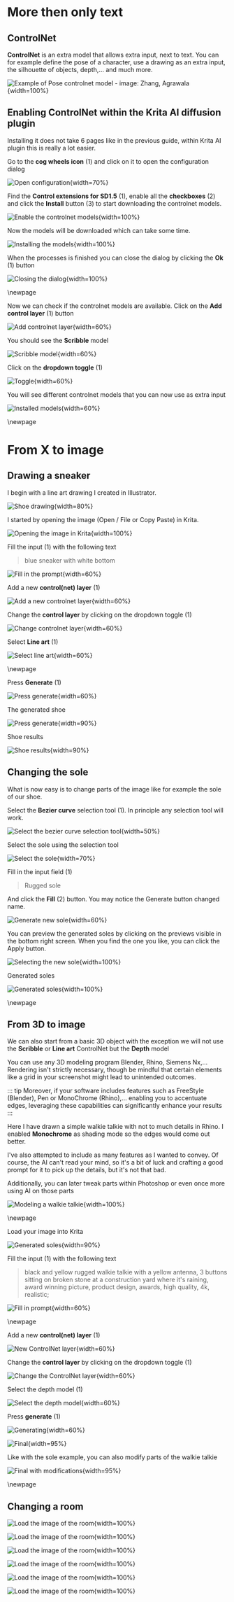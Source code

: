 # More then only text 
 
## ControlNet

**ControlNet** is an extra model that allows extra input, next to text. You can for example define the pose
of a character, use a drawing as an extra input, the silhouette of objects, depth,... and much more.

![Example of Pose controlnet model - image: Zhang, Agrawala](images/chapter_4/enable_controlnet/controlnet.jpg){width=100%}


## Enabling ControlNet within the Krita AI diffusion plugin
Installing it does not take 6 pages like in the previous guide, within Krita AI plugin this is really a lot easier.

Go to the **cog wheels icon** (1) and click on it to open the configuration dialog

![Open configuration](images/chapter_4/enable_controlnet/step1.png){width=70%}

Find the **Control extensions for SD1.5** (1), enable all the **checkboxes** (2) and click the **Install** button (3) to start downloading the controlnet models.

![Enable the controlnet models](images/chapter_4/enable_controlnet/step2.png){width=100%}

Now the models will be downloaded which can take some time.

![Installing the models](images/chapter_4/enable_controlnet/step3.png){width=100%}

When the processes is finished you can close the dialog by clicking the **Ok** (1) button 

![Closing the dialog](images/chapter_4/enable_controlnet/step4.png){width=100%}

\newpage

Now we can check if the controlnet models are available. Click on the **Add control layer** (1) button

![Add controlnet layer](images/chapter_4/enable_controlnet/step5.png){width=60%}

You should see the **Scribble** model 

![Scribble model](images/chapter_4/enable_controlnet/step6.png){width=60%}

Click on the **dropdown toggle** (1)

![Toggle](images/chapter_4/enable_controlnet/step7.png){width=60%}

You will see different controlnet models that you can now use as extra input

![Installed models](images/chapter_4/enable_controlnet/step8.png){width=60%}

\newpage

# From X to image

## Drawing a sneaker

I begin with a line art drawing I created in Illustrator.

![Shoe drawing](images/chapter_4/shoe/shoe_final.png){width=80%}

I started by opening the image (Open / File or Copy Paste) in Krita. 

![Opening the image in Krita](images/chapter_4/shoe/step1.png){width=100%}

Fill the input (1) with the following text 

> blue sneaker with white bottom

![Fill in the prompt](images/chapter_4/shoe/step2.png){width=60%}

Add a new **control(net) layer** (1)

![Add a new controlnet layer](images/chapter_4/shoe/step3.png){width=60%}

Change the **control layer** by clicking on the dropdown toggle (1)

![Change controlnet layer](images/chapter_4/shoe/step4.png){width=60%}

Select **Line art** (1)

![Select line art](images/chapter_4/shoe/step5.png){width=60%}

\newpage

Press **Generate** (1)

![Press generate](images/chapter_4/shoe/step6.png){width=60%}

The generated shoe

![Press generate](images/chapter_4/shoe/step7.png){width=90%}

Shoe results

![Shoe results](images/chapter_4/shoe/shoe_results.png){width=90%}

## Changing the sole

What is now easy is to change parts of the image like for example the sole of our shoe. 


Select the **Bezier curve** selection tool (1). In principle any selection tool will work.

![Select the bezier curve selection tool](images/chapter_4/sole/step1.png){width=50%}

Select the sole using the selection tool

![Select the sole](images/chapter_4/sole/step2.png){width=70%}

Fill in the input field (1)

> Rugged sole

And click the **Fill** (2) button. You may notice the Generate button changed name. 

![Generate new sole](images/chapter_4/sole/step3.png){width=60%}

You can preview the generated soles by clicking on the previews visible in the bottom right screen. When you find the one you like, you can click the Apply button.

![Selecting the new sole](images/chapter_4/sole/step4.png){width=100%}

Generated soles

![Generated soles](images/chapter_4/sole/sole_final.png){width=100%}

\newpage

## From 3D to image

We can also start from a basic 3D object with the exception we will not use the **Scribble** or **Line art** ControlNet but the **Depth** model

You can use any 3D modeling program Blender, Rhino, Siemens Nx,... Rendering isn't strictly necessary, though be mindful that certain elements like a grid in your screenshot might lead to unintended outcomes.


::: tip
Moreover, if your software includes features such as FreeStyle (Blender), Pen or MonoChrome (Rhino),... enabling you to accentuate edges, leveraging these capabilities can significantly enhance your results
:::

Here I have drawn a simple walkie talkie with not to much details in Rhino. I enabled **Monochrome** as shading mode so the edges would come out better.

I've also attempted to include as many features as I wanted to convey. Of course, the AI can't read your mind, so it's a bit of luck and crafting a good prompt for it to pick up the details, but it's not that bad. 

Additionally, you can later tweak parts within Photoshop or even once more using AI on those parts

![Modeling a walkie talkie](images/chapter_4/3dmodel/step1.png){width=100%}

\newpage

Load your image into Krita

![Generated soles](images/chapter_4/3dmodel/step2.png){width=90%}

Fill the input (1) with the following text


> black and yellow rugged walkie talkie with a yellow antenna, 3 buttons sitting on broken stone at a construction yard where it's 
> raining, award winning picture, product design, awards, high quality, 4k, realistic;

![Fill in prompt](images/chapter_4/3dmodel/step3.png){width=60%}

\newpage

Add a new **control(net) layer** (1)

![New ControlNet layer](images/chapter_4/3dmodel/step4.png){width=60%}

Change the **control layer** by clicking on the dropdown toggle (1)

![Change the ControlNet layer](images/chapter_4/3dmodel/step5.png){width=60%}


Select the depth model (1)

![Select the depth model](images/chapter_4/3dmodel/step6.png){width=60%}


Press **generate** (1)

![Generating](images/chapter_4/3dmodel/step7.png){width=60%}

![Final](images/chapter_4/3dmodel/final.png){width=95%}

Like with the sole example, you can also modify parts of the walkie talkie

![Final with modifications](images/chapter_4/3dmodel/final2.png){width=95%}


\newpage

## Changing a room

![Load the image of the room](images/chapter_4/change_room/step1.png){width=100%}

![Load the image of the room](images/chapter_4/change_room/step2.png){width=100%}

![Load the image of the room](images/chapter_4/change_room/step3.png){width=100%}

![Load the image of the room](images/chapter_4/change_room/step4.png){width=100%}



![Load the image of the room](images/chapter_4/change_room/room_result.png){width=100%}

![Load the image of the room](images/chapter_4/change_room/others.png){width=100%}
